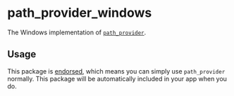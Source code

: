 # path\_provider\_windows

The Windows implementation of [`path_provider`][1].

## Usage

This package is [endorsed][2], which means you can simply use `path_provider`
normally. This package will be automatically included in your app when you do.

[1]: https://pub.dev/packages/path_provider
[2]: https://flutter.dev/docs/development/packages-and-plugins/developing-packages#endorsed-federated-plugin
